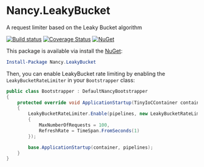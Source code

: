 # Nancy.LeakyBucket
A request limiter based on the Leaky Bucket algorithm

[![Build status](https://ci.appveyor.com/api/projects/status/nc82bmu7i0ac7cpf/branch/master?svg=true)](https://ci.appveyor.com/project/mrstebo/nancy-leakybucket/branch/master)
[![Coverage Status](https://coveralls.io/repos/github/mrstebo/Nancy.LeakyBucket/badge.svg?branch=master)](https://coveralls.io/github/mrstebo/Nancy.LeakyBucket?branch=master)
[![NuGet](http://img.shields.io/nuget/v/Nancy.LeakyBucket.svg?style=flat)](https://www.nuget.org/packages/Nancy.LeakyBucket/)

This package is available via install the [NuGet](https://www.nuget.org/packages/Nancy.LeakyBucket):

```powershell
Install-Package Nancy.LeakyBucket
```

Then, you can enable LeakyBucket rate limiting by enabling the `LeakyBucketRateLimiter` in your `Bootstrapper` class:

```cs
public class Bootstrapper : DefaultNancyBootstrapper
{
    protected override void ApplicationStartup(TinyIoCContainer container, IPipelines pipelines)
    {
        LeakyBucketRateLimiter.Enable(pipelines, new LeakyBucketRateLimiterConfiguration
        {
            MaxNumberOfRequests = 100,
            RefreshRate = TimeSpan.FromSeconds(1)
        });

        base.ApplicationStartup(container, pipelines);
    }
}
```
